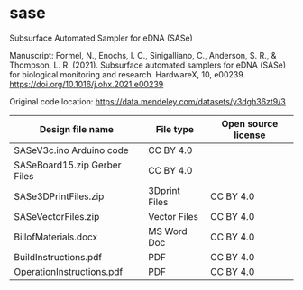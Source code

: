# sase

Subsurface Automated Sampler for eDNA (SASe)

Manuscript: Formel, N., Enochs, I. C., Sinigalliano, C., Anderson, S. R., & Thompson, L. R. (2021). Subsurface automated samplers for eDNA (SASe) for biological monitoring and research. HardwareX, 10, e00239. https://doi.org/10.1016/j.ohx.2021.e00239

Original code location: https://data.mendeley.com/datasets/y3dgh36zt9/3

Design file name | File type | Open source license
-----------------|-----------|--------------------
SASeV3c.ino Arduino code | CC BY 4.0
SASeBoard15.zip Gerber Files | CC BY 4.0
SASe3DPrintFiles.zip | 3Dprint Files | CC BY 4.0
SASeVectorFiles.zip | Vector Files  | CC BY 4.0
BillofMaterials.docx | MS Word Doc | CC BY 4.0
BuildInstructions.pdf | PDF | CC BY 4.0
OperationInstructions.pdf | PDF | CC BY 4.0
